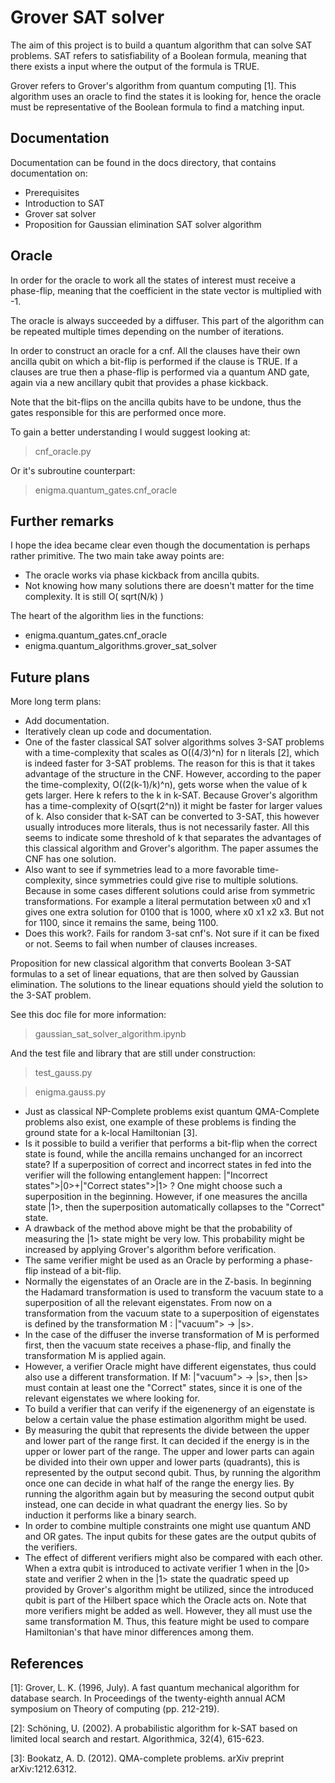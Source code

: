 # Grover SAT solver
The aim of this project is to build a quantum algorithm that can solve SAT problems. SAT refers to satisfiability of a Boolean formula, meaning that there exists a input where the output of the formula is TRUE.

Grover refers to Grover's algorithm from quantum computing [1]. This algorithm uses an oracle to find the states it is looking for, hence the oracle must be representative of the Boolean formula to find a matching input.

## Documentation

Documentation can be found in the docs directory, that contains documentation on:

* Prerequisites
* Introduction to SAT
* Grover sat solver
* Proposition for Gaussian elimination SAT solver algorithm

## Oracle

In order for the oracle to work all the states of interest must receive a phase-flip, meaning that the coefficient in the state vector is multiplied with -1.

The oracle is always succeeded by a diffuser. This part of the algorithm can be repeated multiple times depending on the number of iterations.

In order to construct an oracle for a cnf. All the clauses have their own ancilla qubit on which a bit-flip is performed if the clause is TRUE. If a clauses are true then a phase-flip is performed via a quantum AND gate, again via a new ancillary qubit that provides a phase kickback.

Note that the bit-flips on the ancilla qubits have to be undone, thus the gates responsible for this are performed once more.

To gain a better understanding I would suggest looking at:

> cnf_oracle.py

Or it's subroutine counterpart:

> enigma.quantum_gates.cnf_oracle

## Further remarks

I hope the idea became clear even though the documentation is perhaps rather primitive. The two main take away points are:

* The oracle works via phase kickback from ancilla qubits.
* Not knowing how many solutions there are doesn't matter for the time complexity. It is still O( sqrt(N/k) )

The heart of the algorithm lies in the functions:

* enigma.quantum_gates.cnf_oracle
* enigma.quantum_algorithms.grover_sat_solver

## Future plans

More long term plans:

* Add documentation.
* Iteratively clean up code and documentation.
* One of the faster classical SAT solver algorithms solves 3-SAT problems with a time-complexity that scales as O((4/3)^n) for n literals [2], which is indeed faster for 3-SAT problems. The reason for this is that it takes advantage of the structure in the CNF. However, according to the paper the time-complexity, O((2(k-1)/k)^n), gets worse when the value of k gets larger. Here k refers to the k in k-SAT. Because Grover's algorithm has a time-complexity of O(sqrt(2^n)) it might be faster for larger values of k. Also consider that k-SAT can be converted to 3-SAT, this however usually introduces more literals, thus is not necessarily faster. All this seems to indicate some threshold of k that separates the advantages of this classical algorithm and Grover's algorithm. The paper assumes the CNF has one solution.    
* Also want to see if symmetries lead to a more favorable time-complexity, since symmetries could give rise to multiple solutions. Because in some cases different solutions could arise from symmetric transformations. For example a literal permutation between x0 and x1 gives one extra solution for 0100 that is 1000, where x0 x1 x2 x3. But not for 1100, since it remains the same, being 1100.
* Does this work?. Fails for random 3-sat cnf's. Not sure if it can be fixed or not. Seems to fail when number of clauses increases.

Proposition for new classical algorithm that converts Boolean 3-SAT formulas to a set of linear equations, that are then solved by Gaussian elimination. The solutions to the linear equations should yield the solution to the 3-SAT problem.

See this doc file for more information:

> gaussian_sat_solver_algorithm.ipynb

And the test file and library that are still under construction:

> test_gauss.py

> enigma.gauss.py

* Just as classical NP-Complete problems exist quantum QMA-Complete problems also exist, one example of these problems is finding the ground state for a k-local Hamiltonian [3].
* Is it possible to build a verifier that performs a bit-flip when the correct state is found, while the ancilla remains unchanged for an incorrect state? If a superposition of correct and incorrect states in fed into the verifier will the following entanglement happen: |"Incorrect states">|0>+|"Correct states">|1> ? One might choose such a superposition in the beginning. However, if one measures the ancilla state |1>, then the superposition automatically collapses to the "Correct" state.
* A drawback of the method above might be that the probability of measuring the |1> state might be very low. This probability might be increased by applying Grover's algorithm before verification.
* The same verifier might be used as an Oracle by performing a phase-flip instead of a bit-flip.
* Normally the eigenstates of an Oracle are in the Z-basis. In beginning the Hadamard transformation is used to transform the vacuum state to a superposition of all the relevant eigenstates. From now on a transformation from the vacuum state to a superposition of eigenstates is defined by the transformation M : |"vacuum"> -> |s>.
* In the case of the diffuser the inverse transformation of M is performed first, then the vacuum state receives a phase-flip, and finally the transformation M is applied again.
* However, a verifier Oracle might have different eigenstates, thus could also use a different transformation. If M: |"vacuum"> -> |s>, then |s> must contain at least one the "Correct" states, since it is one of the relevant eigenstates we where looking for.
* To build a verifier that can verify if the eigenenergy of an eigenstate is below a certain value the phase estimation algorithm might be used.
* By measuring the qubit that represents the divide between the upper and lower part of the range first. It can decided if the energy is in the upper or lower part of the range. The upper and lower parts can again be divided into their own upper and lower parts (quadrants), this is represented by the output second qubit. Thus, by running the algorithm once one can decide in what half of the range the energy lies. By running the algorithm again but by measuring the second output qubit instead, one can decide in what quadrant the energy lies. So by induction it performs like a binary search.
* In order to combine multiple constraints one might use quantum AND and OR gates. The input qubits for these gates are the output qubits of the verifiers.
* The effect of different verifiers might also be compared with each other. When a extra qubit is introduced to activate verifier 1 when in the |0> state and verifier 2 when in the |1> state the quadratic speed up provided by Grover's algorithm might be utilized, since the introduced qubit is part of the Hilbert space which the Oracle acts on. Note that more verifiers might be added as well. However, they all must use the same transformation M. Thus, this feature might be used to compare Hamiltonian's that have minor differences among them.

## References

[1]: Grover, L. K. (1996, July). A fast quantum mechanical algorithm for database search. In Proceedings of the twenty-eighth annual ACM symposium on Theory of computing (pp. 212-219).

[2]: Schöning, U. (2002). A probabilistic algorithm for k-SAT based on limited local search and restart. Algorithmica, 32(4), 615-623.

[3]: Bookatz, A. D. (2012). QMA-complete problems. arXiv preprint arXiv:1212.6312.
